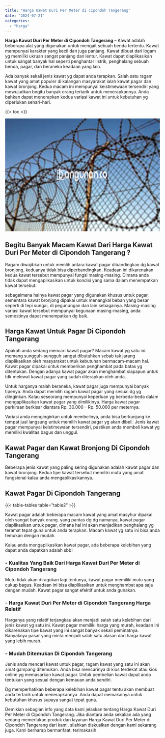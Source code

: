 ```yaml
---
title: "Harga Kawat Duri Per Meter di Cipondoh Tangerang"
date: "2024-07-21"
categories: 
  - "harga"
---
```


**Harga Kawat Duri Per Meter di Cipondoh Tangerang** – Kawat adalah beberapa alat yang digunakan untuk mengait sebuah benda tertentu. Kawat mempunyai karakter yang kecil dan juga panjang. Kawat dibuat dari logam yg memiliki ukruan sangat panjang dan lentur. Kawat dapat diaplikasikan untuk sangat banyak hal seperti penghantar listrik, penghalang sebuah benda, pagar, dan beraneka keadaan yang lain.

Ada banyak sekali jenis kawat yg dapat anda terapkan. Salah satu ragam kawat yang amat populer di kalangan masyarakat ialah kawat pagar dan kawat bronjong. Kedua macam ini mempunyai keistimewaan tersendiri yang mewujudkan begitu banyak orang tertarik untuk menerapkannya. Anda bahkan dapat menerapkan kedua variasi kawat ini untuk kebutuhan yg diperlukan sehari-hari.

{{< toc >}}

![Harga Kawat Duri Per Meter di Cipondoh Tangerang](/images/jual-kawat-murah51.png)

## Begitu Banyak Macam Kawat Dari Harga Kawat Duri Per Meter di Cipondoh Tangerang ?

Ragam diwajibkan untuk memlih antara kawat pagar dibandingkan dg kawat bronjong, keduanya tidak bisa diperbandingkan. Keadaan ini dikarenakan kedua kawat tersebut mempunyai fungsi masing-masing. Dimana anda tidak dapat mengaplikasikan untuk kondisi yang sama dalam menempatkan kawat tersebut.

sebagaimana halnya kawat pagar yang digunakan khusus untuk pagar, sementara kawat bronjong dipakai untuk menangkal beban yang besar seperti di tepi sungai, di pegunungan dan lain sebagainya. Masing-masing variasi kawat tersebut mempunyai kegunaan masing-masing, anda semestinya dapat menempatkan dg baik.

## Harga Kawat Untuk Pagar Di Cipondoh Tangerang

Apakah anda sedang mencari kawat pagar? Macam kawat yg satu ini memang sungguh-sungguh sangat dibutuhkan sebab tak jarang diaplikasikan oleh masyarakat untuk kebutuhan bermacam-macam hal. Kawat pagar dipakai untuk memberikan penghambat pada batas yg ditentukan. Dengan adanya kawat pagar akan menghambat siapapun untuk tdk melewat kawat pagar yang sudah diterapkan oleh anda.

Untuk harganya malah beraneka, kawat pagar juga mempunyai banyak tipenya. Anda dapat memilih ragam kawat pagar yang sesuai dg yg diinginkan. Kalau seseorang mempunyai keperluan yg berbeda-beda dalam mengaplikasikan kawat pagar yang dimilikinya. Harga kawat pagar perkiraan berkisar diantara Rp. 30.000 – Rp. 50.000 per meternya.

Variasi anda menginginkan untuk membelinya, anda bisa berkunjung ke tempat jual langsung untuk memilih kawat pagar yg akan dibeli. Jenis kawat pagar mempunyai keistimewaan tersendiri, pastikan anda membeli kawat yg memiliki kwalitas bagus dan unggul.

## Kawat Pagar dan Kawat Bronjong Di Cipondoh Tangerang

Beberapa jenis kawat yang paling sering digunakan adalah kawat pagar dan kawat bronjong. Kedua tipe kawat tersebut memiliki mutu yang amat fungsional kalau anda mengaplikasikannya.

## Kawat Pagar Di Cipondoh Tangerang

{{< table-tables table="table2" >}}

Kawat pagar adalah beberapa macam kawat yang amat masyhur dipakai oleh sangat banyak orang. yang pantas dg dg namanya, kawat pagar diaplikasikan untuk pagar, dimana hal ini akan menjadikan penghalang yg teramat tepat guna untuk anda terapkan. Macam kawat yg satu ini bisa anda temukan dengan mudah.

Kalau anda mengaplikasikan kawat pagar, ada beberapa kelebihan yang dapat anda dapatkan adalah sbb!

### \- Kualitas Yang Baik Dari Harga Kawat Duri Per Meter di Cipondoh Tangerang

Mutu tidak akan diragukan lagi tentunya, kawat pagar memiliki mutu yang cukup bagus. Keadaan ini bisa diaplikasikan untuk menghambat apa saja dengan mudah. Kawat pagar sangat efektif untuk anda gunakan.

### \- Harga Kawat Duri Per Meter di Cipondoh Tangerang Harga Relatif

Harganya yang relatif terjangkau akan menjadi salah satu kelebihan dari jenis kawat yg satu ini. Kawat pagar memiliki harga yang murah, keadaan ini dikarenakan tipe kawat yang ini sangat banyak sekali peminatnya. Banyaknya pasar yang minta menjadi salah satu alasan dari harga kawat yang lebih murah.

### \- Mudah Ditemukan Di Cipondoh Tangerang

Jenis anda mencari kawat untuk pagar, ragam kawat yang satu ini akan amat gampang ditemukan. Anda bisa mencarinya di kios terdekat atau kios online yg memasarkan kawat pagar. Untuk pembelian kawat dapat anda tentukan yang sesuai dengan kemauan anda sendiri.

Dg memperhatikan beberapa kelebihan kawat pagar tentu akan membuat anda tertarik untuk menerapkannya. Anda dapat memakainya untuk kebutuhan khusus supaya sangat tepat guna.

Demikian sebagian info yang data kami jelaskan tentang Harga Kawat Duri Per Meter di Cipondoh Tangerang. Jika diantara anda sekalian ada yang sedang memerlukan produk dan layanan Harga Kawat Duri Per Meter di Cipondoh Tangerang dari kami, silahkan diskusikan dengan kami sekarang juga. Kami berharap bermanfaat, terimakasih.
